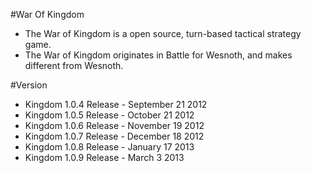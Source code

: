 #War Of Kingdom

- The War of Kingdom is a open source, turn-based tactical strategy game.  
- The War of Kingdom originates in Battle for Wesnoth, and makes different from Wesnoth.

#Version

- Kingdom 1.0.4 Release - September 21 2012 
- Kingdom 1.0.5 Release - October 21 2012 
- Kingdom 1.0.6 Release - November 19 2012 
- Kingdom 1.0.7 Release - December 18 2012
- Kingdom 1.0.8 Release - January 17 2013
- Kingdom 1.0.9 Release - March 3 2013 
